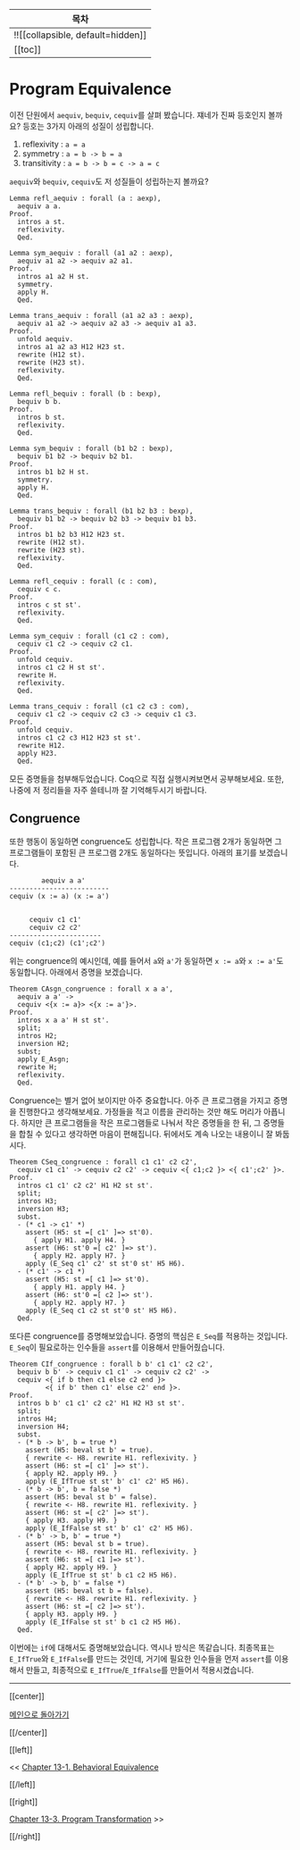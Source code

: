 | 목차 |
|-------------------|
|!![[collapsible, default=hidden]]  |
|[[toc]]|

# Program Equivalence

이전 단원에서 `aequiv`, `bequiv`, `cequiv`를 살펴 봤습니다. 쟤네가 진짜 등호인지 볼까요? 등호는 3가지 아래의 성질이 성립합니다.

1. reflexivity : `a = a`
1. symmetry : `a = b -> b = a`
1. transitivity : `a = b -> b = c -> a = c`

`aequiv`와 `bequiv`, `cequiv`도 저 성질들이 성립하는지 볼까요?

```coq, line_num
Lemma refl_aequiv : forall (a : aexp),
  aequiv a a.
Proof.
  intros a st.
  reflexivity.
  Qed.

Lemma sym_aequiv : forall (a1 a2 : aexp),
  aequiv a1 a2 -> aequiv a2 a1.
Proof.
  intros a1 a2 H st.
  symmetry.
  apply H.
  Qed.

Lemma trans_aequiv : forall (a1 a2 a3 : aexp),
  aequiv a1 a2 -> aequiv a2 a3 -> aequiv a1 a3.
Proof.
  unfold aequiv.
  intros a1 a2 a3 H12 H23 st.
  rewrite (H12 st).
  rewrite (H23 st).
  reflexivity.
  Qed.

Lemma refl_bequiv : forall (b : bexp),
  bequiv b b.
Proof.
  intros b st.
  reflexivity.
  Qed.

Lemma sym_bequiv : forall (b1 b2 : bexp),
  bequiv b1 b2 -> bequiv b2 b1.
Proof.
  intros b1 b2 H st.
  symmetry.
  apply H.
  Qed.

Lemma trans_bequiv : forall (b1 b2 b3 : bexp),
  bequiv b1 b2 -> bequiv b2 b3 -> bequiv b1 b3.
Proof.
  intros b1 b2 b3 H12 H23 st.
  rewrite (H12 st).
  rewrite (H23 st).
  reflexivity.
  Qed.

Lemma refl_cequiv : forall (c : com),
  cequiv c c.
Proof.
  intros c st st'.
  reflexivity.
  Qed.

Lemma sym_cequiv : forall (c1 c2 : com),
  cequiv c1 c2 -> cequiv c2 c1.
Proof.
  unfold cequiv.
  intros c1 c2 H st st'.
  rewrite H.
  reflexivity.
  Qed.

Lemma trans_cequiv : forall (c1 c2 c3 : com),
  cequiv c1 c2 -> cequiv c2 c3 -> cequiv c1 c3.
Proof.
  unfold cequiv.
  intros c1 c2 c3 H12 H23 st st'.
  rewrite H12.
  apply H23.
  Qed.
```

모든 증명들을 첨부해두었습니다. Coq으로 직접 실행시켜보면서 공부해보세요. 또한, 나중에 저 정리들을 자주 쓸테니까 잘 기억해두시기 바랍니다.

## Congruence

또한 행동이 동일하면 congruence도 성립합니다. 작은 프로그램 2개가 동일하면 그 프로그램들이 포함된 큰 프로그램 2개도 동일하다는 뜻입니다. 아래의 표기를 보겠습니다.

```
        aequiv a a'
-------------------------
cequiv (x := a) (x := a')


     cequiv c1 c1'
     cequiv c2 c2'
-----------------------
cequiv (c1;c2) (c1';c2')
```

위는 congruence의 예시인데, 예를 들어서 `a`와 `a'`가 동일하면 `x := a`와 `x := a'`도 동일합니다. 아래에서 증명을 보겠습니다.

```coq, line_num
Theorem CAsgn_congruence : forall x a a',
  aequiv a a' ->
  cequiv <{x := a}> <{x := a'}>.
Proof.
  intros x a a' H st st'.
  split;
  intros H2;
  inversion H2;
  subst;
  apply E_Asgn;
  rewrite H;
  reflexivity.
  Qed.
```

Congruence는 별거 없어 보이지만 아주 중요합니다. 아주 큰 프로그램을 가지고 증명을 진행한다고 생각해보세요. 가정들을 적고 이름을 관리하는 것만 해도 머리가 아픕니다. 하지만 큰 프로그램들을 작은 프로그램들로 나눠서 작은 증명들을 한 뒤, 그 증명들을 합칠 수 있다고 생각하면 마음이 편해집니다. 뒤에서도 계속 나오는 내용이니 잘 봐둡시다.

```coq, line_num
Theorem CSeq_congruence : forall c1 c1' c2 c2',
  cequiv c1 c1' -> cequiv c2 c2' -> cequiv <{ c1;c2 }> <{ c1';c2' }>.
Proof.
  intros c1 c1' c2 c2' H1 H2 st st'.
  split;
  intros H3;
  inversion H3;
  subst.
  - (* c1 -> c1' *)
    assert (H5: st =[ c1' ]=> st'0).
      { apply H1. apply H4. }
    assert (H6: st'0 =[ c2' ]=> st').
      { apply H2. apply H7. }
    apply (E_Seq c1' c2' st st'0 st' H5 H6).
  - (* c1' -> c1 *)
    assert (H5: st =[ c1 ]=> st'0).
      { apply H1. apply H4. }
    assert (H6: st'0 =[ c2 ]=> st').
      { apply H2. apply H7. }
    apply (E_Seq c1 c2 st st'0 st' H5 H6).
  Qed.
```

또다른 congruence를 증명해보았습니다. 증명의 핵심은 `E_Seq`를 적용하는 것입니다. `E_Seq`이 필요로하는 인수들을 `assert`를 이용해서 만들어줬습니다.

```coq, line_num
Theorem CIf_congruence : forall b b' c1 c1' c2 c2',
  bequiv b b' -> cequiv c1 c1' -> cequiv c2 c2' ->
  cequiv <{ if b then c1 else c2 end }>
         <{ if b' then c1' else c2' end }>.
Proof.
  intros b b' c1 c1' c2 c2' H1 H2 H3 st st'.
  split;
  intros H4;
  inversion H4;
  subst.
  - (* b -> b', b = true *)
    assert (H5: beval st b' = true).
    { rewrite <- H8. rewrite H1. reflexivity. }
    assert (H6: st =[ c1' ]=> st').
    { apply H2. apply H9. }
    apply (E_IfTrue st st' b' c1' c2' H5 H6).
  - (* b -> b', b = false *)
    assert (H5: beval st b' = false).
    { rewrite <- H8. rewrite H1. reflexivity. }
    assert (H6: st =[ c2' ]=> st').
    { apply H3. apply H9. }
    apply (E_IfFalse st st' b' c1' c2' H5 H6).
  - (* b' -> b, b' = true *)
    assert (H5: beval st b = true).
    { rewrite <- H8. rewrite H1. reflexivity. }
    assert (H6: st =[ c1 ]=> st').
    { apply H2. apply H9. }
    apply (E_IfTrue st st' b c1 c2 H5 H6).
  - (* b' -> b, b' = false *)
    assert (H5: beval st b = false).
    { rewrite <- H8. rewrite H1. reflexivity. }
    assert (H6: st =[ c2 ]=> st').
    { apply H3. apply H9. }
    apply (E_IfFalse st st' b c1 c2 H5 H6).
  Qed.
```

이번에는 `if`에 대해서도 증명해보았습니다. 역시나 방식은 똑같습니다. 최종목표는 `E_IfTrue`와 `E_IfFalse`를 만드는 것인데, 거기에 필요한 인수들을 먼저 `assert`를 이용해서 만들고, 최종적으로 `E_IfTrue`/`E_IfFalse`를 만들어서 적용시켰습니다.

---

[[center]]

[메인으로 돌아가기](index.html)

[[/center]]

[[left]]

<< [Chapter 13-1. Behavioral Equivalence](Chap13-1.html)

[[/left]]

[[right]]

[Chapter 13-3. Program Transformation](Chap13-3.html) >>

[[/right]]
